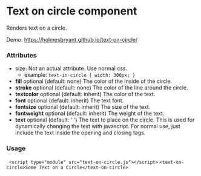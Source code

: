 # Text on circle component

Renders text on a circle.

Demo: https://holmesbryant.github.io/text-on-circle/

### Attributes

-   size: Not an actual attribute. Use normal css.
    -   example: `text-in-circle { width: 300px; }`
-   **fill** optional (default: none) The color of the inside of the
    circle.
-   **stroke** optional (default: none) The color of the line around the
    circle.
-   **textcolor** optional (default: inherit) The color of the text.
-   **font** optional (default: inherit) The text font.
-   **fontsize** optional (default: inherit) The size of the text.
-   **fontweight** optional (default: inherit) The weight of the text.
-   **text** optional (default: ' ') The text to place on the circle.
    This is used for dynamically changing the text with javascript. For
    normal use, just include the text inside the opening and closing
    tags.

### Usage

` <script type="module" src="text-on-circle.js"></script>`
`<text-on-circle>Some Text on a Circle</text-on-circle> `
